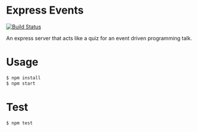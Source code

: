 # Express Events

[![Build Status](https://travis-ci.org/ahmedHusseinF/events-quiz.svg?branch=master)](https://travis-ci.org/ahmedHusseinF/events-quiz)

An express server that acts like a quiz for an event driven programming talk.

# Usage

```sh
$ npm install
$ npm start
```

# Test

```sh
$ npm test
```
